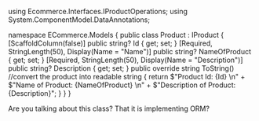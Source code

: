 using Ecommerce.Interfaces.IProductOperations;
using System.ComponentModel.DataAnnotations;

namespace ECommerce.Models
{
    public class Product : IProduct
    {
        [ScaffoldColumn(false)]
        public string? Id { get; set; }
        [Required, StringLength(50), Display(Name = "Name")]
        public string? NameOfProduct { get; set; }
        [Required, StringLength(50), Display(Name = "Description")]
        public string? Description { get; set; }
        public override string ToString() //convert the product into readable string
        {
            return $"Product Id: {Id} \n" +
                $"Name of Product: {NameOfProduct} \n" +
                $"Description of Product: {Description}";
        }
    }
}

Are you talking about this class? That it is implementing ORM?
